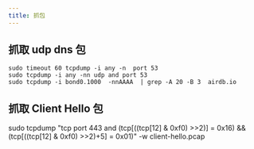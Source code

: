 ```yaml
---
title: 抓包
---
```


## 抓取 udp dns 包
	sudo timeout 60 tcpdump -i any -n  port 53
	sudo tcpdump -i any -nn udp and port 53
	sudo tcpdump -i bond0.1000  -nnAAAA  | grep -A 20 -B 3  airdb.io


## 抓取 Client Hello 包
sudo tcpdump "tcp port 443 and (tcp[((tcp[12] & 0xf0) >>2)] = 0x16) && (tcp[((tcp[12] & 0xf0) >>2)+5] = 0x01)" -w client-hello.pcap
